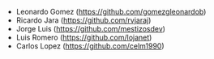 - Leonardo Gomez (https://github.com/gomezgleonardob)
- Ricardo Jara (https://github.com/rvjaraj)
- Jorge Luis (https://github.com/mestizosdev)
- Luis Romero (https://github.com/lojanet)
- Carlos Lopez (https://github.com/celm1990)